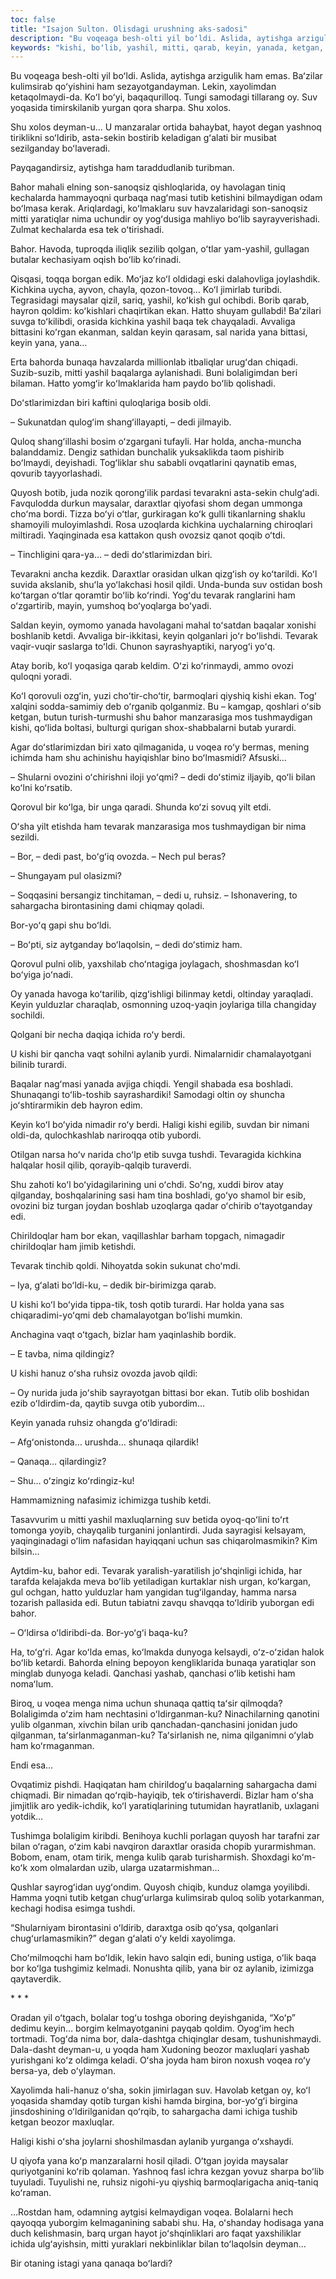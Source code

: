```yaml
---
toc: false
title: "Isajon Sulton. Olisdagi urushning aks-sadosi"
description: "Bu voqeaga besh-olti yil boʻldi. Aslida, aytishga arzigulik ham emas. Baʻzilar kulimsirab qoʻyishini ham..."
keywords: "kishi, boʻlib, yashil, mitti, qarab, keyin, yanada, ketgan, voqea, bilan, ruhsiz, oʻsha, boʻldi, degan, gʻalati, oʻtlar, maysalar, suvga, kichkina, hosil"
---
```


Bu voqeaga besh-olti yil boʻldi. Aslida, aytishga arzigulik ham emas. Baʻzilar kulimsirab qoʻyishini ham sezayotgandayman. Lekin, xayolimdan ketaqolmaydi-da. Koʻl boʻyi, baqaqurilloq. Tungi samodagi tillarang oy. Suv yoqasida timirskilanib yurgan qora sharpa. Shu xolos.

Shu xolos deyman-u… U manzaralar ortida bahaybat, hayot degan yashnoq tiriklikni soʻldirib, asta-sekin bostirib keladigan gʻalati bir musibat sezilganday boʻlaveradi.

Payqagandirsiz, aytishga ham taraddudlanib turibman.

Bahor mahali elning son-sanoqsiz qishloqlarida, oy havolagan tiniq kechalarda hammayoqni qurbaqa nagʻmasi tutib ketishini bilmaydigan odam boʻlmasa kerak. Ariqlardagi, koʻlmaklaru suv havzalaridagi son-sanoqsiz mitti yaratiqlar nima uchundir oy yogʻdusiga mahliyo boʻlib sayrayverishadi. Zulmat kechalarda esa tek oʻtirishadi.

Bahor. Havoda, tuproqda iliqlik sezilib qolgan, oʻtlar yam-yashil, gullagan butalar kechasiyam oqish boʻlib koʻrinadi.

Qisqasi, toqqa borgan edik. Moʻjaz koʻl oldidagi eski dalahovliga joylashdik. Kichkina uycha, ayvon, chayla, qozon-tovoq… Koʻl jimirlab turibdi. Tegrasidagi maysalar qizil, sariq, yashil, koʻkish gul ochibdi. Borib qarab, hayron qoldim: koʻkishlari chaqirtikan ekan. Hatto shuyam gullabdi! Baʻzilari suvga toʻkilibdi, orasida kichkina yashil baqa tek chayqaladi. Avvaliga bittasini koʻrgan ekanman, saldan keyin qarasam, sal narida yana bittasi, keyin yana, yana…

Erta bahorda bunaqa havzalarda millionlab itbaliqlar urugʻdan chiqadi. Suzib-suzib, mitti yashil baqalarga aylanishadi. Buni bolaligimdan beri bilaman. Hatto yomgʻir koʻlmaklarida ham paydo boʻlib qolishadi.

Doʻstlarimizdan biri kaftini quloqlariga bosib oldi.

– Sukunatdan qulogʻim shangʻillayapti, – dedi jilmayib.

Quloq shangʻillashi bosim oʻzgargani tufayli. Har holda, ancha-muncha balanddamiz. Dengiz sathidan bunchalik yuksaklikda taom pishirib boʻlmaydi, deyishadi. Togʻliklar shu sababli ovqatlarini qaynatib emas, qovurib tayyorlashadi.

Quyosh botib, juda nozik qorongʻilik pardasi tevarakni asta-sekin chulgʻadi. Favqulodda durkun maysalar, daraxtlar qiyofasi shom degan ummonga choʻma bordi. Tizza boʻyi oʻtlar, gurkiragan koʻk gulli tikanlarning shaklu shamoyili muloyimlashdi. Rosa uzoqlarda kichkina uychalarning chiroqlari miltiradi. Yaqinginada esa kattakon qush ovozsiz qanot qoqib oʻtdi.

– Tinchligini qara-ya… – dedi doʻstlarimizdan biri.

Tevarakni ancha kezdik. Daraxtlar orasidan ulkan qizgʻish oy koʻtarildi. Koʻl suvida akslanib, shuʻla yoʻlakchasi hosil qildi. Unda-bunda suv ostidan bosh koʻtargan oʻtlar qoramtir boʻlib koʻrindi. Yogʻdu tevarak ranglarini ham oʻzgartirib, mayin, yumshoq boʻyoqlarga boʻyadi.

Saldan keyin, oymomo yanada havolagani mahal toʻsatdan baqalar xonishi boshlanib ketdi. Avvaliga bir-ikkitasi, keyin qolganlari joʻr boʻlishdi. Tevarak vaqir-vuqir saslarga toʻldi. Chunon sayrashyaptiki, naryogʻi yoʻq.

Atay borib, koʻl yoqasiga qarab keldim. Oʻzi koʻrinmaydi, ammo ovozi quloqni yoradi.

Koʻl qorovuli ozgʻin, yuzi choʻtir-choʻtir, barmoqlari qiyshiq kishi ekan. Togʻ xalqini sodda-samimiy deb oʻrganib qolganmiz. Bu – kamgap, qoshlari oʻsib ketgan, butun turish-turmushi shu bahor manzarasiga mos tushmaydigan kishi, qoʻlida boltasi, bulturgi qurigan shox-shabbalarni butab yurardi.

Agar doʻstlarimizdan biri xato qilmaganida, u voqea roʻy bermas, mening ichimda ham shu achinishu hayiqishlar bino boʻlmasmidi? Afsuski…

– Shularni ovozini oʻchirishni iloji yoʻqmi? – dedi doʻstimiz iljayib, qoʻli bilan koʻlni koʻrsatib.

Qorovul bir koʻlga, bir unga qaradi. Shunda koʻzi sovuq yilt etdi.

Oʻsha yilt etishda ham tevarak manzarasiga mos tushmaydigan bir nima sezildi.

– Bor, – dedi past, boʻgʻiq ovozda. – Nech pul beras?

– Shungayam pul olasizmi?

– Soqqasini bersangiz tinchitaman, – dedi u, ruhsiz. – Ishonavering, to sahargacha birontasining dami chiqmay qoladi.

Bor-yoʻq gapi shu boʻldi.

– Boʻpti, siz aytganday boʻlaqolsin, – dedi doʻstimiz ham.

Qorovul pulni olib, yaxshilab choʻntagiga joylagach, shoshmasdan koʻl boʻyiga joʻnadi.

Oy yanada havoga koʻtarilib, qizgʻishligi bilinmay ketdi, oltinday yaraqladi. Keyin yulduzlar charaqlab, osmonning uzoq-yaqin joylariga tilla changiday sochildi.

Qolgani bir necha daqiqa ichida roʻy berdi.

U kishi bir qancha vaqt sohilni aylanib yurdi. Nimalarnidir chamalayotgani bilinib turardi.

Baqalar nagʻmasi yanada avjiga chiqdi. Yengil shabada esa boshladi. Shunaqangi toʻlib-toshib sayrashardiki! Samodagi oltin oy shuncha joʻshtirarmikin deb hayron edim.

Keyin koʻl boʻyida nimadir roʻy berdi. Haligi kishi egilib, suvdan bir nimani oldi-da, qulochkashlab nariroqqa otib yubordi.

Otilgan narsa hoʻv narida choʻlp etib suvga tushdi. Tevaragida kichkina halqalar hosil qilib, qorayib-qalqib turaverdi.

Shu zahoti koʻl boʻyidagilarining uni oʻchdi. Soʻng, xuddi birov atay qilganday, boshqalarining sasi ham tina boshladi, goʻyo shamol bir esib, ovozini biz turgan joydan boshlab uzoqlarga qadar oʻchirib oʻtayotganday edi.

Chirildoqlar ham bor ekan, vaqillashlar barham topgach, nimagadir chirildoqlar ham jimib ketishdi.

Tevarak tinchib qoldi. Nihoyatda sokin sukunat choʻmdi.

– Iya, gʻalati boʻldi-ku, – dedik bir-birimizga qarab.

U kishi koʻl boʻyida tippa-tik, tosh qotib turardi. Har holda yana sas chiqaradimi-yoʻqmi deb chamalayotgan boʻlishi mumkin.

Anchagina vaqt oʻtgach, bizlar ham yaqinlashib bordik.

– E tavba, nima qildingiz?

U kishi hanuz oʻsha ruhsiz ovozda javob qildi:

– Oy nurida juda joʻshib sayrayotgan bittasi bor ekan. Tutib olib boshidan ezib oʻldirdim-da, qaytib suvga otib yubordim…

Keyin yanada ruhsiz ohangda gʻoʻldiradi:

– Afgʻonistonda… urushda… shunaqa qilardik!

– Qanaqa… qilardingiz?

– Shu… oʻzingiz koʻrdingiz-ku!

Hammamizning nafasimiz ichimizga tushib ketdi.

Tasavvurim u mitti yashil maxluqlarning suv betida oyoq-qoʻlini toʻrt tomonga yoyib, chayqalib turganini jonlantirdi. Juda sayragisi kelsayam, yaqinginadagi oʻlim nafasidan hayiqqani uchun sas chiqarolmasmikin? Kim bilsin…

Aytdim-ku, bahor edi. Tevarak yaralish-yaratilish joʻshqinligi ichida, har tarafda kelajakda meva boʻlib yetiladigan kurtaklar nish urgan, koʻkargan, gul ochgan, hatto yulduzlar ham yangidan tugʻilganday, hamma narsa tozarish pallasida edi. Butun tabiatni zavqu shavqqa toʻldirib yuborgan edi bahor.

– Oʻldirsa oʻldiribdi-da. Bor-yoʻgʻi baqa-ku?

Ha, toʻgʻri. Agar koʻlda emas, koʻlmakda dunyoga kelsaydi, oʻz-oʻzidan halok boʻlib ketardi. Bahorda elning bepoyon kengliklarida bunaqa yaratiqlar son minglab dunyoga keladi. Qanchasi yashab, qanchasi oʻlib ketishi ham nomaʻlum.

Biroq, u voqea menga nima uchun shunaqa qattiq taʻsir qilmoqda? Bolaligimda oʻzim ham nechtasini oʻldirganman-ku? Ninachilarning qanotini yulib olganman, xivchin bilan urib qanchadan-qanchasini jonidan judo qilganman, taʻsirlanmaganman-ku? Taʻsirlanish ne, nima qilganimni oʻylab ham koʻrmaganman.

Endi esa…

Ovqatimiz pishdi. Haqiqatan ham chirildogʻu baqalarning sahargacha dami chiqmadi. Bir nimadan qoʻrqib-hayiqib, tek oʻtirishaverdi. Bizlar ham oʻsha jimjitlik aro yedik-ichdik, koʻl yaratiqlarining tutumidan hayratlanib, uxlagani yotdik…

Tushimga bolaligim kiribdi. Benihoya kuchli porlagan quyosh har tarafni zar bilan oʻragan, oʻzim kabi navqiron daraxtlar orasida chopib yurarmishman. Bobom, enam, otam tirik, menga kulib qarab turisharmish. Shoxdagi koʻm-koʻk xom olmalardan uzib, ularga uzatarmishman…

Qushlar sayrogʻidan uygʻondim. Quyosh chiqib, kunduz olamga yoyilibdi. Hamma yoqni tutib ketgan chugʻurlarga kulimsirab quloq solib yotarkanman, kechagi hodisa esimga tushdi.

“Shularniyam birontasini oʻldirib, daraxtga osib qoʻysa, qolganlari chugʻurlamasmikin?” degan gʻalati oʻy keldi xayolimga.

Choʻmilmoqchi ham boʻldik, lekin havo salqin edi, buning ustiga, oʻlik baqa bor koʻlga tushgimiz kelmadi. Nonushta qilib, yana bir oz aylanib, izimizga qaytaverdik.

\* \* \*

Oradan yil oʻtgach, bolalar togʻu toshga oboring deyishganida, “Xoʻp” dedimu keyin… borgim kelmayotganini payqab qoldim. Oyogʻim hech tortmadi. Togʻda nima bor, dala-dashtga chiqinglar desam, tushunishmaydi. Dala-dasht deyman-u, u yoqda ham Xudoning beozor maxluqlari yashab yurishgani koʻz oldimga keladi. Oʻsha joyda ham biron noxush voqea roʻy bersa-ya, deb oʻylayman.

Xayolimda hali-hanuz oʻsha, sokin jimirlagan suv. Havolab ketgan oy, koʻl yoqasida shamday qotib turgan kishi hamda birgina, bor-yoʻgʻi birgina jinsdoshining oʻldirilganidan qoʻrqib, to sahargacha dami ichiga tushib ketgan beozor maxluqlar.

Haligi kishi oʻsha joylarni shoshilmasdan aylanib yurganga oʻxshaydi.

U qiyofa yana koʻp manzaralarni hosil qiladi. Oʻtgan joyida maysalar quriyotganini koʻrib qolaman. Yashnoq fasl ichra kezgan yovuz sharpa boʻlib tuyuladi. Tuyulishi ne, ruhsiz nigohi-yu qiyshiq barmoqlarigacha aniq-taniq koʻraman.

…Rostdan ham, odamning aytgisi kelmaydigan voqea. Bolalarni hech qayoqqa yuborgim kelmaganining sababi shu. Ha, oʻshanday hodisaga yana duch kelishmasin, barq urgan hayot joʻshqinliklari aro faqat yaxshiliklar ichida ulgʻayishsin, mitti yuraklari nekbinliklar bilan toʻlaqolsin deyman…

Bir otaning istagi yana qanaqa boʻlardi?